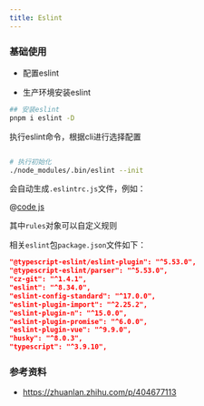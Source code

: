 ```yaml
---
title: Eslint
---
```


### 基础使用
- 配置eslint

- 生产环境安装eslint

```bash
## 安装eslint
pnpm i eslint -D

```

执行eslint命令，根据cli进行选择配置

```bash

# 执行初始化
./node_modules/.bin/eslint --init

```

会自动生成`.eslintrc.js`文件，例如：



@[code js](~@/.eslintrc.js)

其中`rules`对象可以自定义规则

相关`eslint`包`package.json`文件如下：

```package.json
"@typescript-eslint/eslint-plugin": "^5.53.0",
"@typescript-eslint/parser": "^5.53.0",
"cz-git": "^1.4.1",
"eslint": "^8.34.0",
"eslint-config-standard": "^17.0.0",
"eslint-plugin-import": "^2.25.2",
"eslint-plugin-n": "^15.0.0",
"eslint-plugin-promise": "^6.0.0",
"eslint-plugin-vue": "^9.9.0",
"husky": "^8.0.3",
"typescript": "^3.9.10",
```


### 参考资料

- <https://zhuanlan.zhihu.com/p/404677113>

